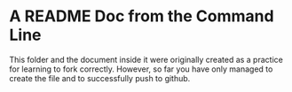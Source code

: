 # A README Doc from the Command Line

This folder and the document inside it were originally created as a practice for learning to fork correctly. However, so far you have only managed to create the file and to successfully push to github.